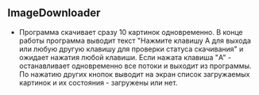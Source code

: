 ## ImageDownloader
* Программа скачивает сразу 10 картинок одновременно. В конце работы программа выводит текст "Нажмите клавишу A для выхода или любую другую клавишу для проверки статуса скачивания" и ожидает нажатия любой клавиши. Если нажата клавиша "A" - останавливает одновременно все потоки и выходит из программы. По нажатию других кнопок выводит на экран список загружаемых картинок и их состояния - загружены или нет.
